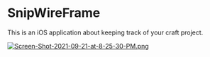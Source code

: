 # SnipWireFrame
This is an iOS application about keeping track of your craft project.


[![Screen-Shot-2021-09-21-at-8-25-30-PM.png](https://i.postimg.cc/2jg5cNgy/Screen-Shot-2021-09-21-at-8-25-30-PM.png)](https://postimg.cc/nMYZrgFf)
